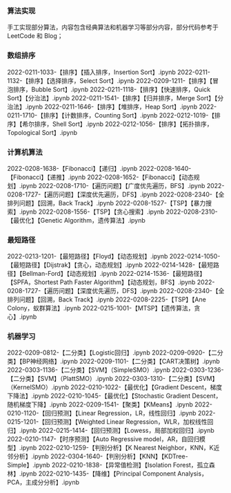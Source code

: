 ### 算法实现
手工实现部分算法，内容包含经典算法和机器学习等部分内容，部分代码参考于 LeetCode 和 Blog；
### 数组排序
<a href='https://gitee.com/Lizidoufu/algorithm-implementation/blob/master\2022-0211-1033-【排序】【插入排序，Insertion Sort】.ipynb' style='text-decoration: none;'>2022-0211-1033-【排序】【插入排序，Insertion Sort】.ipynb</a>
<a href='https://gitee.com/Lizidoufu/algorithm-implementation/blob/master\2022-0211-1132-【排序】【选择排序，Select Sort】.ipynb' style='text-decoration: none;'>2022-0211-1132-【排序】【选择排序，Select Sort】.ipynb</a>
<a href='https://gitee.com/Lizidoufu/algorithm-implementation/blob/master\2022-0209-1211-【排序】【冒泡排序，Bubble Sort】.ipynb' style='text-decoration: none;'>2022-0209-1211-【排序】【冒泡排序，Bubble Sort】.ipynb</a>
<a href='https://gitee.com/Lizidoufu/algorithm-implementation/blob/master\2022-0211-1118-【排序】【快速排序，Quick Sort】【分治法】.ipynb' style='text-decoration: none;'>2022-0211-1118-【排序】【快速排序，Quick Sort】【分治法】.ipynb</a>
<a href='https://gitee.com/Lizidoufu/algorithm-implementation/blob/master\2022-0211-1541-【排序】【归并排序，Merge Sort】【分治法】.ipynb' style='text-decoration: none;'>2022-0211-1541-【排序】【归并排序，Merge Sort】【分治法】.ipynb</a>
<a href='https://gitee.com/Lizidoufu/algorithm-implementation/blob/master\2022-0211-1646-【排序】【堆排序，Heap Sort】.ipynb' style='text-decoration: none;'>2022-0211-1646-【排序】【堆排序，Heap Sort】.ipynb</a>
<a href='https://gitee.com/Lizidoufu/algorithm-implementation/blob/master\2022-0211-1710-【排序】【计数排序，Counting Sort】.ipynb' style='text-decoration: none;'>2022-0211-1710-【排序】【计数排序，Counting Sort】.ipynb</a>
<a href='https://gitee.com/Lizidoufu/algorithm-implementation/blob/master\2022-0212-1019-【排序】【希尔排序，Shell Sort】.ipynb' style='text-decoration: none;'>2022-0212-1019-【排序】【希尔排序，Shell Sort】.ipynb</a>
<a href='https://gitee.com/Lizidoufu/algorithm-implementation/blob/master\2022-0212-1056-【排序】【拓扑排序，Topological Sort】.ipynb' style='text-decoration: none;'>2022-0212-1056-【排序】【拓扑排序，Topological Sort】.ipynb</a>
### 计算机算法
<a href='https://gitee.com/Lizidoufu/algorithm-implementation/blob/master\2022-0208-1638-【Fibonacci】【递归】.ipynb' style='text-decoration: none;'>2022-0208-1638-【Fibonacci】【递归】.ipynb</a>
<a href='https://gitee.com/Lizidoufu/algorithm-implementation/blob/master\2022-0208-1640-【Fibonacci】【递推】.ipynb' style='text-decoration: none;'>2022-0208-1640-【Fibonacci】【递推】.ipynb</a>
<a href='https://gitee.com/Lizidoufu/algorithm-implementation/blob/master\2022-0208-1652-【Fibonacci】【动态规划】.ipynb' style='text-decoration: none;'>2022-0208-1652-【Fibonacci】【动态规划】.ipynb</a>
<a href='https://gitee.com/Lizidoufu/algorithm-implementation/blob/master\2022-0208-1710-【遍历问题】【广度优先遍历，BFS】.ipynb' style='text-decoration: none;'>2022-0208-1710-【遍历问题】【广度优先遍历，BFS】.ipynb</a>
<a href='https://gitee.com/Lizidoufu/algorithm-implementation/blob/master\2022-0208-1727-【遍历问题】【深度优先遍历，DFS】.ipynb' style='text-decoration: none;'>2022-0208-1727-【遍历问题】【深度优先遍历，DFS】.ipynb</a>
<a href='https://gitee.com/Lizidoufu/algorithm-implementation/blob/master\2022-0208-2340-【全排列问题】【回溯，Back Track】.ipynb' style='text-decoration: none;'>2022-0208-2340-【全排列问题】【回溯，Back Track】.ipynb</a>
<a href='https://gitee.com/Lizidoufu/algorithm-implementation/blob/master\2022-0208-1527-【TSP】【暴力搜索】.ipynb' style='text-decoration: none;'>2022-0208-1527-【TSP】【暴力搜索】.ipynb</a>
<a href='https://gitee.com/Lizidoufu/algorithm-implementation/blob/master\2022-0208-1556-【TSP】【贪心搜索】.ipynb' style='text-decoration: none;'>2022-0208-1556-【TSP】【贪心搜索】.ipynb</a>
<a href='https://gitee.com/Lizidoufu/algorithm-implementation/blob/master\2022-0208-2310-【最优化】【Genetic Algorithm，遗传算法】.ipynb' style='text-decoration: none;'>2022-0208-2310-【最优化】【Genetic Algorithm，遗传算法】.ipynb</a>
### 最短路径
<a href='https://gitee.com/Lizidoufu/algorithm-implementation/blob/master\2022-0213-1201-【最短路径】【Floyd】【动态规划】.ipynb' style='text-decoration: none;'>2022-0213-1201-【最短路径】【Floyd】【动态规划】.ipynb</a>
<a href='https://gitee.com/Lizidoufu/algorithm-implementation/blob/master\2022-0214-1050-【最短路径】【Dijstrak】【贪心，动态规划】.ipynb' style='text-decoration: none;'>2022-0214-1050-【最短路径】【Dijstrak】【贪心，动态规划】.ipynb</a>
<a href='https://gitee.com/Lizidoufu/algorithm-implementation/blob/master\2022-0214-1428-【最短路径】【Bellman-Ford】【动态规划】.ipynb' style='text-decoration: none;'>2022-0214-1428-【最短路径】【Bellman-Ford】【动态规划】.ipynb</a>
<a href='https://gitee.com/Lizidoufu/algorithm-implementation/blob/master\2022-0214-1536-【最短路径】【SPFA，Shortest Path Faster Algorithm】【动态规划，BFS】.ipynb' style='text-decoration: none;'>2022-0214-1536-【最短路径】【SPFA，Shortest Path Faster Algorithm】【动态规划，BFS】.ipynb</a>
<a href='https://gitee.com/Lizidoufu/algorithm-implementation/blob/master\2022-0208-1727-【遍历问题】【深度优先遍历，DFS】.ipynb' style='text-decoration: none;'>2022-0208-1727-【遍历问题】【深度优先遍历，DFS】.ipynb</a>
<a href='https://gitee.com/Lizidoufu/algorithm-implementation/blob/master\2022-0208-2340-【全排列问题】【回溯，Back Track】.ipynb' style='text-decoration: none;'>2022-0208-2340-【全排列问题】【回溯，Back Track】.ipynb</a>
<a href='https://gitee.com/Lizidoufu/algorithm-implementation/blob/master\2022-0208-2225-【TSP】【Ane Colony，蚁群算法】.ipynb' style='text-decoration: none;'>2022-0208-2225-【TSP】【Ane Colony，蚁群算法】.ipynb</a>
<a href='https://gitee.com/Lizidoufu/algorithm-implementation/blob/master\2022-0215-1001-【MTSP】【遗传算法，贪心】.ipynb' style='text-decoration: none;'>2022-0215-1001-【MTSP】【遗传算法，贪心】.ipynb</a>
### 机器学习
<a href='https://gitee.com/Lizidoufu/algorithm-implementation/blob/master\2022-0209-0812-【二分类】【Logistic回归】.ipynb' style='text-decoration: none;'>2022-0209-0812-【二分类】【Logistic回归】.ipynb</a>
<a href='https://gitee.com/Lizidoufu/algorithm-implementation/blob/master\2022-0209-0920-【二分类】【BP神经网络】.ipynb' style='text-decoration: none;'>2022-0209-0920-【二分类】【BP神经网络】.ipynb</a>
<a href='https://gitee.com/Lizidoufu/algorithm-implementation/blob/master\2022-0209-1101-【二分类】【CART决策树】.ipynb' style='text-decoration: none;'>2022-0209-1101-【二分类】【CART决策树】.ipynb</a>
<a href='https://gitee.com/Lizidoufu/algorithm-implementation/blob/master\2022-0303-1136-【二分类】【SVM】（SimpleSMO）.ipynb' style='text-decoration: none;'>2022-0303-1136-【二分类】【SVM】（SimpleSMO）.ipynb</a>
<a href='https://gitee.com/Lizidoufu/algorithm-implementation/blob/master\2022-0303-1236-【二分类】【SVM】（PlattSMO）.ipynb' style='text-decoration: none;'>2022-0303-1236-【二分类】【SVM】（PlattSMO）.ipynb</a>
<a href='https://gitee.com/Lizidoufu/algorithm-implementation/blob/master\2022-0303-1310-【二分类】【SVM】（KernelSMO）.ipynb' style='text-decoration: none;'>2022-0303-1310-【二分类】【SVM】（KernelSMO）.ipynb</a>
<a href='https://gitee.com/Lizidoufu/algorithm-implementation/blob/master\2022-0210-1022-【最优化】【Gradient Descent，梯度下降法】.ipynb' style='text-decoration: none;'>2022-0210-1022-【最优化】【Gradient Descent，梯度下降法】.ipynb</a>
<a href='https://gitee.com/Lizidoufu/algorithm-implementation/blob/master\2022-0210-1045-【最优化】【Stochastic Gradient Descent，随机梯度下降】.ipynb' style='text-decoration: none;'>2022-0210-1045-【最优化】【Stochastic Gradient Descent，随机梯度下降】.ipynb</a>
<a href='https://gitee.com/Lizidoufu/algorithm-implementation/blob/master\2022-0209-1541-【聚类】【KMeans】.ipynb' style='text-decoration: none;'>2022-0209-1541-【聚类】【KMeans】.ipynb</a>
<a href='https://gitee.com/Lizidoufu/algorithm-implementation/blob/master\2022-0210-1120-【回归预测】【Linear Regression，LR，线性回归】.ipynb' style='text-decoration: none;'>2022-0210-1120-【回归预测】【Linear Regression，LR，线性回归】.ipynb</a>
<a href='https://gitee.com/Lizidoufu/algorithm-implementation/blob/master\2022-0215-1201-【回归预测】【Weighted Linear Regression，WLR，加权线性回归】.ipynb' style='text-decoration: none;'>2022-0215-1201-【回归预测】【Weighted Linear Regression，WLR，加权线性回归】.ipynb</a>
<a href='https://gitee.com/Lizidoufu/algorithm-implementation/blob/master\2022-0215-1414-【回归预测】【Lowess，局部加权回归】.ipynb' style='text-decoration: none;'>2022-0215-1414-【回归预测】【Lowess，局部加权回归】.ipynb</a>
<a href='https://gitee.com/Lizidoufu/algorithm-implementation/blob/master\2022-0210-1147-【时序预测】【Auto Regressive model，AR，自回归模型】.ipynb' style='text-decoration: none;'>2022-0210-1147-【时序预测】【Auto Regressive model，AR，自回归模型】.ipynb</a>
<a href='https://gitee.com/Lizidoufu/algorithm-implementation/blob/master\2022-0210-1259-【判别分析】【K Nearest Neighbor，KNN，K近邻分析】.ipynb' style='text-decoration: none;'>2022-0210-1259-【判别分析】【K Nearest Neighbor，KNN，K近邻分析】.ipynb</a>
<a href='https://gitee.com/Lizidoufu/algorithm-implementation/blob/master\2022-0304-1640-【判别分析】【KNN】【KDTree-Simple】.ipynb' style='text-decoration: none;'>2022-0304-1640-【判别分析】【KNN】【KDTree-Simple】.ipynb</a>
<a href='https://gitee.com/Lizidoufu/algorithm-implementation/blob/master\2022-0210-1838-【异常值检测】【Isolation Forest，孤立森林】.ipynb' style='text-decoration: none;'>2022-0210-1838-【异常值检测】【Isolation Forest，孤立森林】.ipynb</a>
<a href='https://gitee.com/Lizidoufu/algorithm-implementation/blob/master\2022-0210-1435-【降维】【Principal Component Analysis，PCA，主成分分析】.ipynb' style='text-decoration: none;'>2022-0210-1435-【降维】【Principal Component Analysis，PCA，主成分分析】.ipynb</a>

